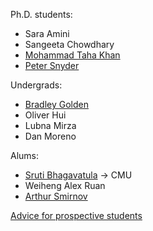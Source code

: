 Ph.D. students: 

* Sara Amini
* Sangeeta Chowdhary
* [Mohammad Taha Khan][taha]
* [Peter Snyder][pete]

Undergrads:

* [Bradley Golden][bradley]
* Oliver Hui
* Lubna Mirza
* Dan Moreno

Alums:

* [Sruti Bhagavatula][sruti] -> CMU
* Weiheng Alex Ruan
* [Arthur Smirnov][arthur]

[Advice for prospective students](prospective.html)

[bradley]: https://bradleygolden.github.io/
[sruti]: https://www.cs.cmu.edu/~sbhagava/
[taha]: https://www.cs.uic.edu/~taha/
[pete]: https://www.cs.uic.edu/Bits/PeterSnyder
[arthur]: https://www.cs.uic.edu/~asmirnov/
